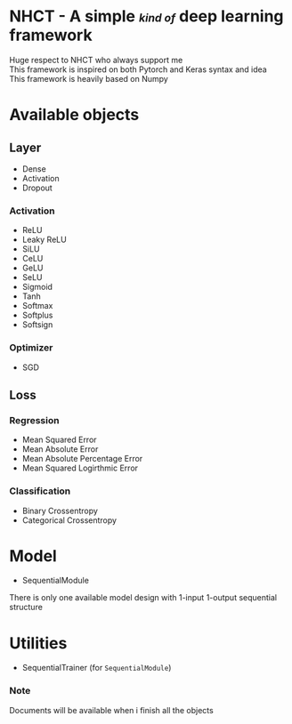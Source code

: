 # NHCT - A simple <small><small><i>kind of</i></small></small></small> deep learning framework

Huge respect to NHCT who always support me <br>
This framework is inspired on both Pytorch and Keras syntax and idea <br>
This framework is heavily based on Numpy

# Available objects

## Layer

-   Dense
-   Activation
-   Dropout

### Activation

-   ReLU
-   Leaky ReLU
-   SiLU
-   CeLU
-   GeLU
-   SeLU
-   Sigmoid
-   Tanh
-   Softmax
-   Softplus
-   Softsign

### Optimizer

-   SGD

## Loss

### Regression

-   Mean Squared Error
-   Mean Absolute Error
-   Mean Absolute Percentage Error
-   Mean Squared Logirthmic Error

### Classification

-   Binary Crossentropy
-   Categorical Crossentropy

# Model

-   SequentialModule

There is only one available model design with 1-input 1-output sequential structure

# Utilities

-   SequentialTrainer (for `SequentialModule`)

### Note

Documents will be available when i finish all the objects
